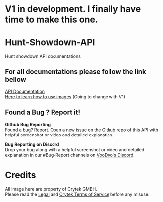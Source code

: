 # V1 in development. I finally have time to make this one.

# Hunt-Showdown-API
Hunt showdown API documentations

## For all documentations please follow the link bellow   
[API Documentation](https://huntshowdown-api.herokuapp.com)   
[Here to learn how to use images](https://huntshowdown-api.herokuapp.com/how-to-use) (Going to change with V1)  

## Found a Bug ? Report it!
**Github Bug Reporting**  
Found a bug? Report. Open a new issue on the Github repo of this API with helpful screenshot or video and detailed explanation.

**Bug Reporting on Discord**  
Drop your bug along with a helpful screenshot or video and detailed explanation in our #Bug-Report channels on [VooDoo's Discord](https://discord.gg/XeeXPA7).

# Credits
All image here are property of Crytek GMBH.     
Please read the [Legal](https://www.huntshowdown.com/legal) and [Crytek Terms of Service](https://www.crytek.com/terms) before any misuse.
